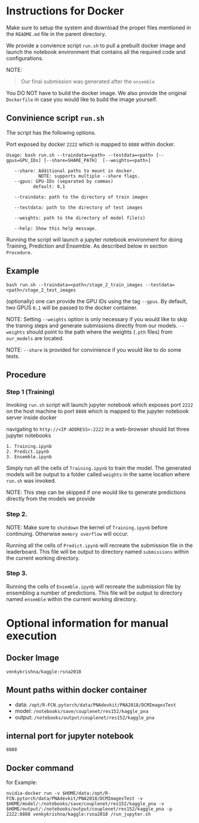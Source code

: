 # Instructions for Docker

Make sure to setup the system and download the proper files  mentioned in the `README.md` file in the parent directory.

We provide a convience script `run.sh` to pull a prebuilt docker image and launch the notebook environment that contains all the required code and configurations.

NOTE:

> Our final submission was generated after the `ensemble`

You DO NOT have to build the docker image. We also provide the original `Dockerfile` in case you would like to build the image yourself.

## Convinience script `run.sh`

The script has the following options.

Port exposed by docker `2222` which is mapped to `8888` within docker.

```
Usage: bash run.sh --traindata=<path> --testdata=<path> [--gpus=GPU_IDs] [--share=SHARE_PATH]  [--weights=<path>]

   --share: Additional paths to mount in docker.
            NOTE: supports multiple --share flags.
   --gpus: GPU-IDs (separated by commas)
          default: 0,1

   --traindata: path to the directory of train images

   --testdata: path to the directory of test images

   --weights: path to the directory of model file(s)

   --help: Show this help message.
```

Running the script will launch a jupyter notebook environment for doing Training, Prediction and Ensemble. As described below in section `Procedure`.

## Example

```
bash run.sh --traindata=<path>/stage_2_train_images --testdata=<path>/stage_2_test_images
```

(optionally) one can provide the GPU IDs using the tag `--gpus`. By default, two GPUS `0,1` will be passed to the docker container.

NOTE: Setting `--weights` option is only necessary if you would like to skip the traning steps and generate submissions directly from our models. `--weights` should point to the path where the weights (`.pth` files) from `our_models` are located.

NOTE: `--share` is provided for convinience if you would like to do some tests.

## Procedure

### Step 1 (Training)

Invoking `run.sh` script will launch jupyter notebook which exposes port `2222` on the host machine to port `8888` which is mapped to the jupyter notebook server inside docker

navigating to `http://<IP-ADDRESS>:2222` in a web-browser should list three jupyter notebooks

    1. Training.ipynb
    2. Predict.ipynb
    3. Ensemble.ipynb

Simply run all the cells of `Training.ipynb` to train the model. The generated models will be output to a folder called `weights` in the same location where `run.sh` was invoked.

NOTE: This step can be skipped if one would like to generate predictions directly from the models we provide

### Step 2.

NOTE: Make sure to `shutdown` the kernel of `Training.ipynb` before continuing. Otherwise `memory overflow` will occur.

Running all the cells of `Predict.ipynb` will recreate the submission file in the leaderboard. This file will be output to directory named `submissions` within the current working directory.

### Step 3.

Running the cells of `Ensemble.ipynb` will recreate the submission file by ensembling a number of predictions. This file will be output to directory named `ensemble` within the current working directory.

# Optional information for manual execution

## Docker Image

`venkykrishna/kaggle:rsna2018`

## Mount paths within docker container

* data: `/opt/R-FCN.pytorch/data/PNAdevkit/PNA2018/DCMImagesTest`
* model: `/notebooks/save/couplenet/res152/kaggle_pna`
* output: `/notebooks/output/couplenet/res152/kaggle_pna`

## internal port for jupyter notebook

`8888`

## Docker command

for Example:

`nvidia-docker run -v $HOME/data:/opt/R-FCN.pytorch/data/PNAdevkit/PNA2018/DCMImagesTest -v $HOME/model/:/notebooks/save/couplenet/res152/kaggle_pna -v $HOME/output/:/notebooks/output/couplenet/res152/kaggle_pna -p 2222:8888 venkykrishna/kaggle:rsna2018 /run_jupyter.sh`
